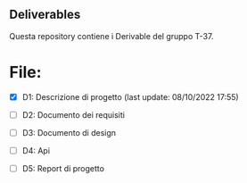 ## Deliverables

Questa repository contiene i Derivable del gruppo T-37.


# File:
- [x] D1: Descrizione di progetto (last update: 08/10/2022 17:55)
- [ ] D2: Documento dei requisiti
- [ ] D3: Documento di design
- [ ] D4: Api
- [ ] D5: Report di progetto





